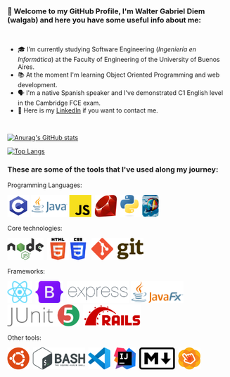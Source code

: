 ### 👋  Welcome to my GitHub Profile, I'm Walter Gabriel Diem (walgab) and here you have some useful info about me:
<br>

- 🎓 I’m currently studying Software Engineering (<i>Ingeniería en Informática</i>) at the Faculty of Engineering of the University of Buenos Aires.
- 📚 At the moment I'm learning Object Oriented Programming and web development.
- 🗣 I'm a native Spanish speaker and I've demonstrated C1 English level in the Cambridge FCE exam.
- 👔 Here is my <a href="https://www.linkedin.com/in/gabriel-diem/">LinkedIn</a> if you want to contact me.

<br>

[![Anurag's GitHub stats](https://github-readme-stats.vercel.app/api?username=walgab&count_private=true&show_icons=true&hide=stars,prs,issues)](https://github.com/anuraghazra/github-readme-stats)

[![Top Langs](https://github-readme-stats.vercel.app/api/top-langs/?username=walgab&langs_count=10)](https://github.com/anuraghazra/github-readme-stats)


### These are some of the tools that I've used along my journey:

Programming Languages:

<a href="https://en.wikipedia.org/wiki/C_(programming_language)"><img src="./img/c.svg" alt="C lang." title="C lang." height="50"></a>
<a href="https://en.wikipedia.org/wiki/Java_(programming_language)"><img src="./img/java.png" alt="Java" title="Java" height="50"></a>
<a href="https://en.wikipedia.org/wiki/JavaScript"><img src="./img/javascript.svg" alt="JavaScript" title="JavaScript" height=50></a>&nbsp;
<a href="https://en.wikipedia.org/wiki/Ruby_(programming_language)"><img src="./img/ruby.svg" alt="Ruby" title="Ruby" height="50"/></a>&nbsp;
<a href="https://en.wikipedia.org/wiki/Python_(programming_language)"><img src="./img/python.svg" alt="Python" title="Python" height="50"/></a>
<a href="https://en.wikipedia.org/wiki/Smalltalk"><img src="./img/smalltalk.png" alt="Smalltalk (Pharo)" title="Smalltalk (Pharo)" height=50></a>

Core technologies:

<a href="https://en.wikipedia.org/wiki/Node.js"><img src="./img/nodejs.png" alt="NodeJS" title="NodeJS" height=50></a>&nbsp;
<a href="https://en.wikipedia.org/wiki/HTML5"><img  src="./img/html.webp" alt="HTML5" title="HTML5" height="50"/></a>
<a href="https://en.wikipedia.org/wiki/CSS"><img src="./img/css.png" alt="CSS3" title="CSS3" height="50"/></a>&nbsp;&nbsp;
<a href="https://en.wikipedia.org/wiki/Git"><img src="./img/git.svg" alt="Git" title="Git" height="50"/></a>

Frameworks:

<a href="https://en.wikipedia.org/wiki/React_(JavaScript_library)"><img src="./img/reactjs.svg" alt="ReactJS" title="ReactJS" height=50></a>&nbsp;
<a href="https://en.wikipedia.org/wiki/Bootstrap_(front-end_framework)"><img src="./img/bootstrap.svg" alt="Bootstrap" title="Bootstrap" height="50"/></a>&nbsp;
<a href="https://expressjs.com/"><img src="./img/expressjs.png" alt="ExpressJS" title="ExpressJS" height=50></a>
<a href="https://en.wikipedia.org/wiki/JavaFX"><img src="./img/javafx.png" alt="JavaFX" title="JavaFX" height=50></a>&nbsp;
<a href="https://en.wikipedia.org/wiki/JUnit"><img src="./img/junit.png" alt="JUnit 5" title="JUnit 5" height=50></a>&nbsp;
<a href="https://en.wikipedia.org/wiki/Ruby_on_Rails"><img src="./img/rails.svg" alt="Ruby on Rails" title="Ruby on Rails" height="50"/></a>&nbsp;

Other tools:

<a href="https://en.wikipedia.org/wiki/Ubuntu"><img src="./img/ubuntu.svg" alt="Ubuntu" title="Ubuntu" height="50"/></a>&nbsp;
<a href="https://en.wikipedia.org/wiki/Bash_(Unix_shell)"><img src="./img/bash.svg" alt="Bash" title="Bash" height="50"/></a>&nbsp;
<a href="https://en.wikipedia.org/wiki/Visual_Studio_Code"><img src="./img/vscode.svg" alt="VS Code" title="VS Code" height=50></a>&nbsp;
<a href="https://en.wikipedia.org/wiki/IntelliJ_IDEA"><img src="./img/intellij.svg" alt="IntelliJ Idea" title="IntelliJ Idea" height=50></a>&nbsp;
<a href="https://en.wikipedia.org/wiki/Markdown"><img src="./img/markdown.svg" alt="Markdown" title="Markdown" height="50"/></a>&nbsp;
<a href="https://www.oracle.com/java/technologies/javase/javafxscenebuilder-info.html"><img src="./img/scenebuilder.png" alt="Scene Builder" title="Scene Builder" height=50></a>